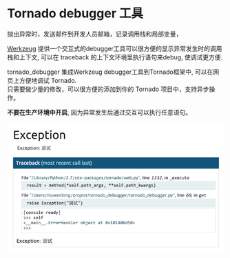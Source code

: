 # Tornado debugger 工具
抛出异常时，发送邮件到开发人员邮箱，记录调用栈和局部变量，

[Werkzeug](http://werkzeug.pocoo.org/) 提供一个交互式的debugger工具可以很方便的显示异常发生时的调用栈和上下文, 可以在 traceback 的上下文环境里执行语句来debug, 使调试更方便.

tornado_debugger 集成Werkzeug debugger工具到Tornado框架中, 可以在网页上方便地调试 Tornado.  
只需要做少量的修改，可以很方便的添加到你的 Tornado 项目中，支持异步操作。

**不要在生产环境中开启**, 因为异常发生后通过交互可以执行任意语句。

![image](screenshot.png)
